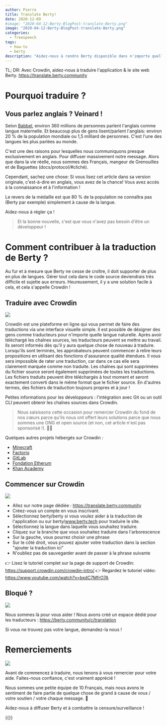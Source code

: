 ```yaml
---
author: Pierre
title: Translate Berty!
date: 2020-12-09
#image: "2020-04-12-Berty-BlogPost-translate-Berty.png"
image: "2020-04-12-Berty-BlogPost-translate-Berty.png"
categories:
  - freespeech
tags:
  - how-to
  - berty
description: "Aidez-nous à rendre Berty disponible dans n'importe quelle langage !"
---
```


TL; DR: Avec Crowdin, aidez-nous à traduire l'application & le site web Berty. https://translate.berty.community


# Pourquoi traduire ?

## Vous parlez anglais ? Veinard !

Selon [Babbel](https://www.babbel.com/en/magazine/how-many-people-speak-english-and-where-is-it-spoken#:~:text=Out%20of%20the%20world's%20approximately,English%20as%20their%20first%20language.), environ 360 millions de personnes parlent l'anglais comme langue maternelle. Et beaucoup plus de gens lisent/parlent l'anglais: environ 20 % de la population mondiale ou 1,5 milliard de personnes. C'est l'une des langues les plus parlées au monde.

C'est une des raisons pour lesquelles nous communiquons presque exclusivement en anglais. Pour diffuser massivement notre message. Alors que dans la vie réelle, nous sommes des Français, mangeur de Grenouilles et de Baguettes (docs/protocol/#cliché).

Cependant, sachez une chose: Si vous lisez cet article dans sa version originale, c'est-à-dire en anglais, vous avez de la chance! Vous avez accès à la connaissance et à l'information !

Le revers de la médaille est que 80 % de la population ne connaîtra pas (Berty par exemple) simplement à cause de la langue.

Aidez-nous à régler ça !

> Et la bonne nouvelle, c'est que vous n'avez pas besoin d'être un développeur !


# Comment contribuer à la traduction de Berty ?

Au fur et à mesure que Berty ne cesse de croître, il doit supporter de plus en plus de langues. Gérer tout cela dans le code source deviendrais très difficile et sujette aux erreurs. Heureusement, il y a une solution facile à cela, et cela s'appelle Crowdin !

## Traduire avec Crowdin

![](https://i.imgur.com/tlpFc46.png)


Crowdin est une plateforme en ligne qui vous permet de faire des traductions via une interface visuelle simple. Il est possible de désigner des gens comme traducteurs pour n'importe quelle langue naturelle. Après avoir téléchargé les chaînes sources, les traducteurs peuvent se mettre au travail. Ils seront informés dès qu'il y aura quelque chose de nouveau à traduire. Lorsqu'ils sont terminés, les approbateurs peuvent commencer à relire leurs propositions en utilisant des fonctions d'assurance qualité étendues. Il vous sera impossible de rater une traduction, car dans ce cas elle sera clairement marquée comme non traduite. Les chaînes qui sont supprimées du fichier source seront également supprimées de toutes les traductions. Les fichiers traduits peuvent être téléchargés à tout moment et seront exactement converti dans le même format que le fichier source. En d'autres termes, des fichiers de traduction toujours propres et à jour !

Petites informations pour les développeurs : l'intégration avec Git ou un outil CLI peuvent obtenir les chaînes sources dans Crowdin.

> Nous saisissons cette occasion pour remercier Crowdin du fond de nos cœurs parce qu'ils nous ont offert leurs solutions parce que nous sommes une ONG et open source (et non, cet article n'est pas sponsorisé !). 🧡🙏

Quelques autres projets hébergés sur Crowdin :
* [Minecraft](https://crowdin.com/project/minecraft)
* [Factorio](https://crowdin.com/project/factorio)
* [GitLab](https://crowdin.com/project/GitLab)
* [Fondation Etherum](https://crowdin.com/project/ethereumfoundation)
* [Khan Academy](https://crowdin.com/project/khanacademy)

## Commencer sur Crowdin
![](https://i.imgur.com/su9Cz04.png)


* Allez sur notre page dédiée : https://translate.berty.community
* Créez-vous un compte en vous inscrivant.
* Sélectionnez berty/berty si vous voulez aider à la traduction de l'application ou sur berty/www.berty.tech pour traduire le site.
* Sélectionnez la langue dans laquelle vous souhaitez traduire.
* Cliquez sur la branche que vous souhaitez traduire dans l'arborescence
* Sur la gauche, vous pourrez choisir une phrase
* Sur le côté droit, vous pouvez ajouter votre traduction dans la section "ajouter la traduction ici"
* N'oubliez pas de sauvegarder avant de passer à la phrase suivante

👉 Lisez le tutoriel complet sur la page de support de Crowdin: https://support.crowdin.com/crowdin-intro/ 👉 Regardez le tutoriel vidéo: https://www.youtube.com/watch?v=bxdC7MfrO7A

## Bloqué ?


![](https://i.imgur.com/PBEsg67.png)


Nous sommes là pour vous aider ! Nous avons créé un espace dédié pour les traducteurs : https://berty.community/c/translation

Si vous ne trouvez pas votre langue, demandez-la nous !

# Remerciements

![](https://i.imgur.com/X7v8NJq.jpg)


Avant de commencez à traduire, nous tenons à vous remercier pour votre aide. Faites-nous confiance, c'est vraiment apprécié !

Nous sommes une petite équipe de 10 Français, mais nous avons le sentiment de faire partie de quelque chose de grand à cause de vous / votre soutien / votre chaque message. 🧡

Aidez-nous à diffuser Berty et à combattre la censure/surveillance !

 {{<tweet id="1324380426090270721">}}

